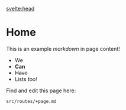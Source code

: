 <script>
	import { siteTitle } from '$config';
</script>

<svelte:head>

<title>Home | { siteTitle }</title>
</svelte:head>

# Home

This is an example _markdown_ in page content!

- We
- **Can**
- ~~Have~~
- Lists _too!_

Find and edit this page here:

```
src/routes/+page.md
```

